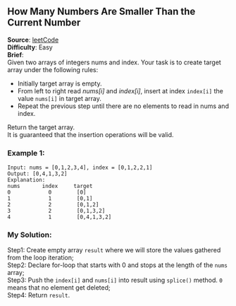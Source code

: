 ## How Many Numbers Are Smaller Than the Current Number

**Source**: [leetCode](https://leetcode.com/problems/create-target-array-in-the-given-order/)  
**Difficulty**: Easy  
**Brief**:  
Given two arrays of integers nums and index. Your task is to create target array under the following rules:  
* Initially target array is empty.  
* From left to right read *nums[i]* and *index[i]*, insert at index ```index[i]``` the value ```nums[i]``` in target array.  
* Repeat the previous step until there are no elements to read in nums and index.
  
Return the target array.  
It is guaranteed that the insertion operations will be valid.  


### Example 1:
```
Input: nums = [0,1,2,3,4], index = [0,1,2,2,1]
Output: [0,4,1,3,2]
Explanation:
nums       index     target
0            0        [0]
1            1        [0,1]
2            2        [0,1,2]
3            2        [0,1,3,2]
4            1        [0,4,1,3,2]
```



### My Solution:
Step1: Create empty array ```result``` where we will store the values gathered from the loop iteration;  
Step2: Declare for-loop that starts with 0 and stops at the length of the ```nums``` array;  
Step3: Push the ```index[i]``` and ```nums[i]``` into result using ```splice()``` method. ```0``` means that no element get deleted;  
Step4: Return ```result```.  
